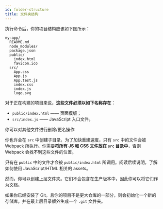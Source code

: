```yaml
---
id: folder-structure
title: 文件夹结构
---
```


执行命令后，你的项目结构应该如下图所示：

```
my-app/
  README.md
  node_modules/
  package.json
  public/
    index.html
    favicon.ico
  src/
    App.css
    App.js
    App.test.js
    index.css
    index.js
    logo.svg
```

对于正在构建的项目来说，**这些文件必须以如下名称存在**：

- `public/index.html` —— 页面模版；
- `src/index.js` —— JavaScript 入口文件。

你可以对其他文件进行删除/更名操作

你也许会在 `src` 中创建子目录，为了加快重建速度，只有 `src` 中的文件会被 Webpack 所执行。你需要**将所有 JS 和 CSS 文件放在 `src` 目录中**，否则 Webpack 会找不到这些文件的位置。

只有在 `public` 中的文件才会被 `public/index.html` 所调用。阅读后续说明，了解如何使用 JavaScript/HTML 相关的 assets。

然而，你可以创建上层文件夹。它们不会包含在生产版本中，因此你可以将它们作为文档。

如果你已经安装了 Git，且你的项目不是更大仓库的一部分，则会初始化一个新的存储库，并在最上层目录额外生成一个 `.git` 文件夹。
